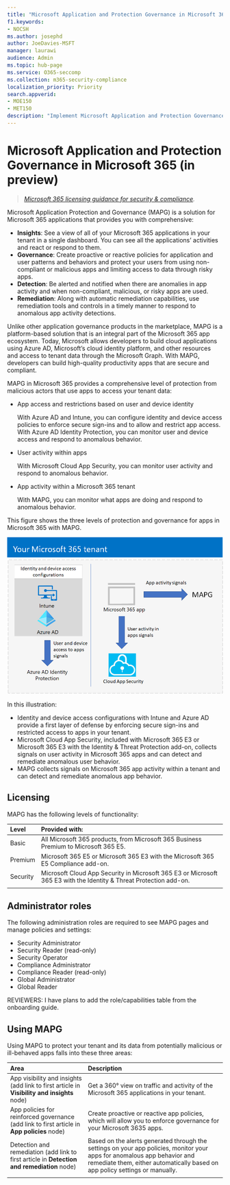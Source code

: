 ```yaml
---
title: "Microsoft Application and Protection Governance in Microsoft 365"
f1.keywords:
- NOCSH
ms.author: josephd
author: JoeDavies-MSFT
manager: laurawi
audience: Admin
ms.topic: hub-page
ms.service: O365-seccomp
ms.collection: m365-security-compliance
localization_priority: Priority
search.appverid: 
- MOE150
- MET150
description: "Implement Microsoft Application and Protection Governance capabilities to govern your apps."
---
```


# Microsoft Application and Protection Governance in Microsoft 365 (in preview)

>*[Microsoft 365 licensing guidance for security & compliance](https://aka.ms/ComplianceSD).*

Microsoft Application Protection and Governance (MAPG) is a solution for Microsoft 365 applications that provides you with comprehensive: 

- **Insights**: See a view of all of your Microsoft 365 applications in your tenant in a single dashboard. You can see all the applications’ activities and react or respond to them.
- **Governance**: Create proactive or reactive policies for application and user patterns and behaviors and protect your users from using non-compliant or malicious apps and limiting access to data through risky apps.
- **Detection**: Be alerted and notified when there are anomalies in app activity and when non-compliant, malicious, or risky apps are used. 
- **Remediation**: Along with automatic remediation capabilities, use remediation tools and controls in a timely manner to respond to anomalous app activity detections.

Unlike other application governance products in the marketplace, MAPG is a platform-based solution that is an integral part of the Microsoft 365 app ecosystem. Today, Microsoft allows developers to build cloud applications using Azure AD, Microsoft’s cloud identity platform, and other resources and access to tenant data through the Microsoft Graph. With MAPG, developers can build high-quality productivity apps that are secure and compliant.

MAPG in Microsoft 365 provides a comprehensive level of protection from malicious actors that use apps to access your tenant data:

- App access and restrictions based on user and device identity

  With Azure AD and Intune, you can configure identity and device access policies to enforce secure sign-ins and to allow and restrict app access. With Azure AD Identity Protection, you can monitor user and device access and respond to anomalous behavior.

- User activity within apps

  With Microsoft Cloud App Security, you can monitor user activity and respond to anomalous behavior.

- App activity within a Microsoft 365 tenant
 
  With MAPG, you can monitor what apps are doing and respond to anomalous behavior.

This figure shows the three levels of protection and governance for apps in Microsoft 365 with MAPG.

![The three levels of protection and governance for apps in Microsoft 365](../media/manage-Information-governance/three-levels-for-apps.png)

In this illustration:

- Identity and device access configurations with Intune and Azure AD provide a first layer of defense by enforcing secure sign-ins and restricted access to apps in your tenant.
- Microsoft Cloud App Security, included with Microsoft 365 E3 or Microsoft 365 E3 with the Identity & Threat Protection add-on, collects signals on user activity in Microsoft 365 apps and can detect and remediate anomalous user behavior.
- MAPG collects signals on Microsoft 365 app activity within a tenant and can detect and remediate anomalous app behavior.

## Licensing

MAPG has the following levels of functionality:

| Level | Provided with: |
|:-------|:-----|
| Basic | All  Microsoft 365 products, from Microsoft 365 Business Premium to Microsoft 365 E5. |
| Premium | Microsoft 365 E5 or Microsoft 365 E3 with the Microsoft 365 E5 Compliance add-on. |
| Security | Microsoft Cloud App Security in Microsoft 365 E3 or Microsoft 365 E3 with the Identity & Threat Protection add-on. |
|||

## Administrator roles

The following administration roles are required to see MAPG pages and manage policies and settings:

- Security Administrator 
- Security Reader (read-only) 
- Security Operator 
- Compliance Administrator 
- Compliance Reader (read-only) 
- Global Administrator 
- Global Reader

REVIEWERS: I have plans to add the role/capabilities table from the onboarding guide.

## Using MAPG

Using MAPG to protect your tenant and its data from potentially malicious or ill-behaved apps falls into these three areas:

| Area | Description |
|:-------|:-----|
| App visibility and insights (add link to first article in **Visibility and insights** node) | Get a 360° view on traffic and activity of the Microsoft 365 applications in your tenant. |
| App policies for reinforced governance (add link to first article in **App policies** node) | Create proactive or reactive app policies, which will allow you to enforce governance for your Microsoft 3635 apps. |
| Detection and remediation (add link to first article in **Detection and remediation** node) | Based on the alerts generated through the settings on your app policies, monitor your apps for anomalous app behavior and remediate them, either automatically based on app policy settings or manually. |
|||


